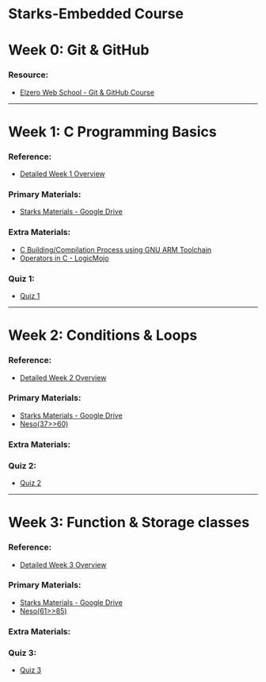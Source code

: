 # Starks-Embedded Course

# Week 0: **Git & GitHub**  
### Resource:  
- [Elzero Web School - Git & GitHub Course](https://youtube.com/playlist?list=PLDoPjvoNmBAw4eOj58MZPakHjaO3frVMF&si=uVK8H8QEaYueYyw2)  

---

# Week 1: **C Programming Basics**  
### Reference:  
- [Detailed Week 1 Overview](https://github.com/Menna-Harby/Starks-Embedded_Tasks/blob/main/Week1/README.md)  

### Primary Materials:  
- [Starks Materials - Google Drive](https://drive.google.com/drive/folders/1nYZKlPL1n-9xB4HjB5nxZYwynVGl9ma4)  

### Extra Materials:  
- [C Building/Compilation Process using GNU ARM Toolchain](https://www.linkedin.com/pulse/buildingcompilation-process-using-gnu-arm-toolchain-mohamed-ali/)  
- [Operators in C - LogicMojo](https://logicmojo.com/operators-in-c)

 ### Quiz 1:
 - [Quiz 1](https://docs.google.com/forms/d/e/1FAIpQLSddyfEUQGm8AuYBz071_kzhr87QOWfFewed-ppxb8_xVVhYJQ/viewform?pli=1)

---

# Week 2: **Conditions & Loops**
### Reference:  
- [Detailed Week 2 Overview]()  

### Primary Materials:  
- [Starks Materials - Google Drive](https://drive.google.com/drive/folders/1DjE07zo91HH8JXh3ZEiKUNG9cog0TEkm?usp=drive_link)  
- [Neso(37>>60)](https://www.youtube.com/playlist?list=PLBlnK6fEyqRggZZgYpPMUxdY1CYkZtARR)  

### Extra Materials:  

### Quiz 2: 
- [Quiz 2](https://docs.google.com/forms/d/e/1FAIpQLScT3hgdSlQ91LEP5bucNszzm9T9xbyemXnhpZomGcTbfqFFIw/viewform)


---

# Week 3: **Function & Storage classes**
### Reference:  
- [Detailed Week 3 Overview]()  

### Primary Materials:  
- [Starks Materials - Google Drive](https://drive.google.com/drive/folders/1quyiGh6vKF8iIH_xHsOZLxfHjbMcMrMn?usp=drive_link)
- [Neso(61>>85)](https://www.youtube.com/playlist?list=PLBlnK6fEyqRggZZgYpPMUxdY1CYkZtARR) 

### Extra Materials:  

### Quiz 3:
- [Quiz 3](https://docs.google.com/forms/d/e/1FAIpQLSdjF5gU6zXJZWvt5rFV0JeKSYVRVYq6rXVROO9-kEtUodqe0w/viewform)


